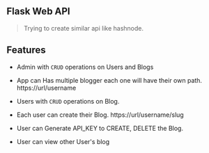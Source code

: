 ## Flask Web API
> Trying to create similar api like hashnode.



## Features

- Admin with `CRUD` operations on Users and Blogs

- App can Has multiple blogger each one will have their own path. https://url/username
- Users with `CRUD` operations on Blog.
- Each user can create their Blog. https://url/username/slug
- User can Generate API_KEY to CREATE, DELETE the Blog.
- User can view other User's blog
